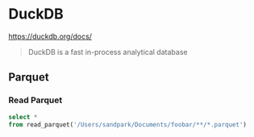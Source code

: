 # DuckDB

<https://duckdb.org/docs/>

> DuckDB is a fast in-process analytical database

## Parquet

### Read Parquet

```sql
select *
from read_parquet('/Users/sandpark/Documents/foobar/**/*.parquet')
```
